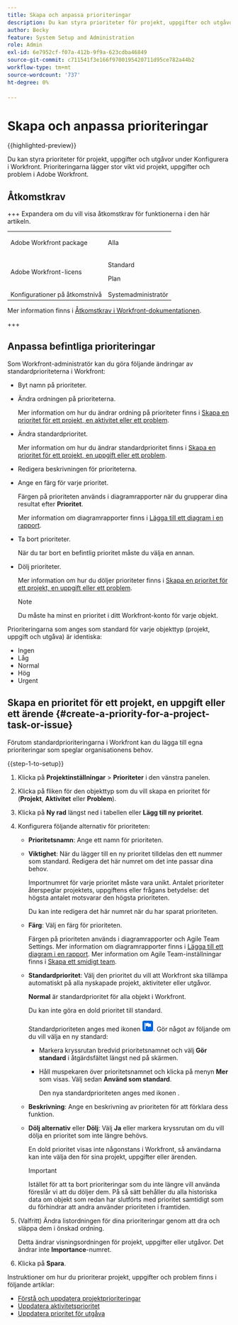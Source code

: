 ```yaml
---
title: Skapa och anpassa prioriteringar
description: Du kan styra prioriteter för projekt, uppgifter och utgåvor under Konfigurera i Workfront. Prioriteringarna lägger stor vikt vid projekt, uppgifter och problem i Adobe Workfront.
author: Becky
feature: System Setup and Administration
role: Admin
exl-id: 6e7952cf-f07a-412b-9f9a-623cdba46849
source-git-commit: c711541f3e166f9700195420711d95ce782a44b2
workflow-type: tm+mt
source-wordcount: '737'
ht-degree: 0%

---
```


# Skapa och anpassa prioriteringar

{{highlighted-preview}}

<!--<span class="preview">The highlighted information on this page refers to functionality not yet generally available. It is available only in the Preview Sandbox environment, and is being released in a phased rollout to Production.</span>-->

<!--
DON'T DELETE, DRAFT OR HIDE THIS ARTICLE. IT IS LINKED TO THE PRODUCT, THROUGH THE CONTEXT SENSITIVE HELP LINKS.
-->

Du kan styra prioriteter för projekt, uppgifter och utgåvor under Konfigurera i Workfront. Prioriteringarna lägger stor vikt vid projekt, uppgifter och problem i Adobe Workfront.

## Åtkomstkrav

+++ Expandera om du vill visa åtkomstkrav för funktionerna i den här artikeln.

<table style="table-layout:auto"> 
 <col> 
 <col> 
 <tbody> 
  <tr> 
   <td>Adobe Workfront package</td> 
   <td><p>Alla</p></td> 
  </tr> 
  <tr> 
   <td>Adobe Workfront-licens</td> 
   <td><p>Standard</p>
       <p>Plan</p></td>
  </tr> 
  <tr> 
   <td>Konfigurationer på åtkomstnivå</td> 
   <td>Systemadministratör</td> 
  </tr> 
 </tbody> 
</table>

Mer information finns i [Åtkomstkrav i Workfront-dokumentationen](/help/quicksilver/administration-and-setup/add-users/access-levels-and-object-permissions/access-level-requirements-in-documentation.md).

+++

## Anpassa befintliga prioriteringar

Som Workfront-administratör kan du göra följande ändringar av standardprioriteterna i Workfront:

* Byt namn på prioriteter.
* Ändra ordningen på prioriteterna.

  Mer information om hur du ändrar ordning på prioriteter finns i [Skapa en prioritet för ett projekt, en aktivitet eller ett problem](#create-a-priority-for-a-project-task-or-issue).

* Ändra standardprioritet.

  Mer information om hur du ändrar standardprioritet finns i [Skapa en prioritet för ett projekt, en uppgift eller ett problem](#create-a-priority-for-a-project-task-or-issue).

* Redigera beskrivningen för prioriteterna.
* Ange en färg för varje prioritet.

  Färgen på prioriteten används i diagramrapporter när du grupperar dina resultat efter **Prioritet**.

  Mer information om diagramrapporter finns i [Lägga till ett diagram i en rapport](../../../reports-and-dashboards/reports/creating-and-managing-reports/add-chart-report.md).

* Ta bort prioriteter.

  När du tar bort en befintlig prioritet måste du välja en annan.

* Dölj prioriteter.

  Mer information om hur du döljer prioriteter finns i [Skapa en prioritet för ett projekt, en uppgift eller ett problem](#create-a-priority-for-a-project-task-or-issue).

  >[!NOTE]
  >
  >Du måste ha minst en prioritet i ditt Workfront-konto för varje objekt.

Prioriteringarna som anges som standard för varje objekttyp (projekt, uppgift och utgåva) är identiska:

* Ingen
* Låg
* Normal
* Hög
* Urgent

## Skapa en prioritet för ett projekt, en uppgift eller ett ärende {#create-a-priority-for-a-project-task-or-issue}

Förutom standardprioriteringarna i Workfront kan du lägga till egna prioriteringar som speglar organisationens behov.

{{step-1-to-setup}}

1. Klicka på **Projektinställningar** > **Prioriteter** i den vänstra panelen.

1. Klicka på fliken för den objekttyp som du vill skapa en prioritet för (**Projekt**, **Aktivitet** eller **Problem**).
1. Klicka på <span class="preview">**Ny rad** längst ned i tabellen</span> eller **Lägg till ny prioritet**.
1. Konfigurera följande alternativ för prioriteten:

   * **Prioritetsnamn**: Ange ett namn för prioriteten.
   * **Viktighet**: När du lägger till en ny prioritet tilldelas den ett nummer som standard. Redigera det här numret om det inte passar dina behov.

     Importnumret för varje prioritet måste vara unikt. Antalet prioriteter återspeglar projektets, uppgiftens eller frågans betydelse: det högsta antalet motsvarar den högsta prioriteten.

     Du kan inte redigera det här numret när du har sparat prioriteten.

   * **Färg**: Välj en färg för prioriteten.

     Färgen på prioriteten används i diagramrapporter och Agile Team Settings. Mer information om diagramrapporter finns i [Lägga till ett diagram i en rapport](/help/quicksilver/reports-and-dashboards/reports/creating-and-managing-reports/add-chart-report.md). Mer information om Agile Team-inställningar finns i [Skapa ett smidigt team](/help/quicksilver/agile/get-started-with-agile-in-workfront/create-an-agile-team.md).

   * **Standardprioritet**: Välj den prioritet du vill att Workfront ska tillämpa automatiskt på alla nyskapade projekt, aktiviteter eller utgåvor.

     **Normal** är standardprioritet för alla objekt i Workfront.

     Du kan inte göra en dold prioritet till standard.

     <div class="preview">

     Standardprioriteten anges med ikonen ![Standardprioritet](assets/default-icon.png). Gör något av följande om du vill välja en ny standard:

      * Markera kryssrutan bredvid prioritetsnamnet och välj **Gör standard** i åtgärdsfältet längst ned på skärmen.
      * Håll muspekaren över prioritetsnamnet och klicka på menyn **Mer** som visas. Välj sedan **Använd som standard**.

        Den nya standardprioriteten anges med ikonen .

     </div>

   * **Beskrivning**: Ange en beskrivning av prioriteten för att förklara dess funktion.
   * <span class="preview">**Dölj alternativ**</span> eller **Dölj**: <span class="preview">Välj **Ja**</span> eller markera kryssrutan om du vill dölja en prioritet som inte längre behövs.

     En dold prioritet visas inte någonstans i Workfront, så användarna kan inte välja den för sina projekt, uppgifter eller ärenden.

     >[!IMPORTANT]
     >
     >Istället för att ta bort prioriteringar som du inte längre vill använda föreslår vi att du döljer dem. På så sätt behåller du alla historiska data om objekt som redan har slutförts med prioritet samtidigt som du förhindrar att andra använder prioriteten i framtiden.

1. (Valfritt) Ändra listordningen för dina prioriteringar genom att dra och släppa dem i önskad ordning.

   Detta ändrar visningsordningen för projekt, uppgifter eller utgåvor. Det ändrar inte **Importance**-numret.

1. Klicka på **Spara**.

Instruktioner om hur du prioriterar projekt, uppgifter och problem finns i följande artiklar:

* [Förstå och uppdatera projektprioriteringar](../../../manage-work/projects/planning-a-project/project-priority.md)
* [Uppdatera aktivitetsprioritet](../../../manage-work/tasks/task-information/task-priority.md)
* [Uppdatera prioritet för utgåva](../../../manage-work/issues/issue-information/update-issue-priority.md)
